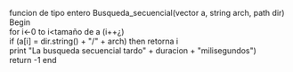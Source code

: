 funcion de tipo entero Busqueda_secuencial(vector <string> a, string arch, path dir)  
	Begin  
		for i←0 to i<tamaño de a (i++¿)  
			if (a[i] = dir.string() + "/" + arch) then retorna i  
		print "La busqueda secuencial tardo" + duracion + "milisegundos")  
		return -1
	end  
